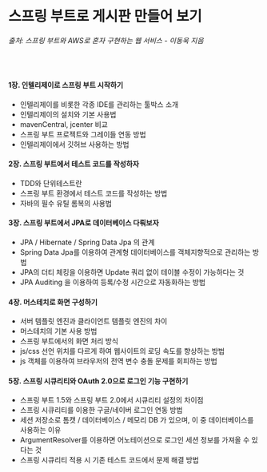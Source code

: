 # 스프링 부트로 게시판 만들어 보기

###### 출처: 스프링 부트와 AWS로 혼자 구현하는 웹 서비스 - 이동욱 지음

<br>

#### 1장. 인텔리제이로 스프링 부트 시작하기
  * 인텔리제이를 비롯한 각종 IDE를 관리하는 툴박스 소개
  * 인텔리제이의 설치와 기본 사용법
  * mavenCentral, jcenter 비교
  * 스프링 부트 프로젝트와 그레이들 연동 방법
  * 인텔리제이에서 깃허브 사용하는 방법

#### 2장. 스프링 부트에서 테스트 코드를 작성하자
  * TDD와 단위테스트란
  * 스프링 부트 환경에서 테스트 코드를 작성하는 방법
  * 자바의 필수 유틸 롬복의 사용법
  
#### 3장. 스프링 부트에서 JPA로 데이터베이스 다뤄보자
  * JPA / Hibernate / Spring Data Jpa 의 관계
  * Spring Data Jpa를 이용하여 관계형 데이터베이스를 객체지향적으로 관리하는 방법
  * JPA의 더티 체킹을 이용하면 Update 쿼리 없이 테이블 수정이 가능하다는 것
  * JPA Auditing 을 이용하여 등록/수정 시간으로 자동화하는 방법
  
#### 4장. 머스테치로 화면 구성하기
  * 서버 템플릿 엔진과 클라이언트 템플릿 엔진의 차이
  * 머스테치의 기본 사용 방법
  * 스프링 부트에서의 화면 처리 방식
  * js/css 선언 위치를 다르게 하여 웹사이트의 로딩 속도를 향상하는 방법
  * js 객체를 이용하여 브라우저의 전역 변수 충돌 문제를 회피하는 방법
  
#### 5장. 스프링 시큐리티와 OAuth 2.0으로 로그인 기능 구현하기
  * 스프링 부트 1.5와 스프링 부트 2.0에서 시큐리티 설정의 차이점
  * 스프링 시큐리티를 이용한 구글/네이버 로그인 연동 방법
  * 세션 저장소로 톰캣 / 데이터베이스 / 메모리 DB 가 있으며, 이 중 데이터베이스를 사용하는 이유
  * ArgumentResolver를 이용하면 어노테이션으로 로그인 세션 정보를 가져올 수 있다는 것
  * 스프링 시큐리티 적용 시 기존 테스트 코드에서 문제 해결 방법
  
